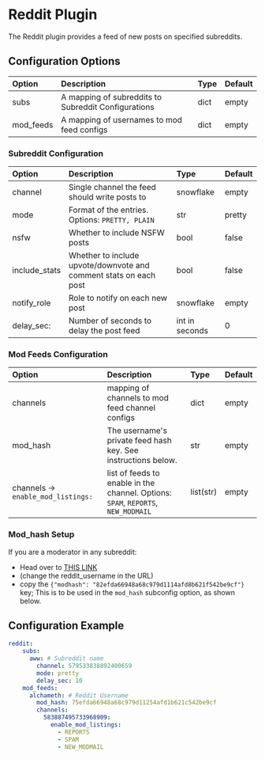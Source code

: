 # Reddit Plugin

The Reddit plugin provides a feed of new posts on specified subreddits.

## Configuration Options

| Option | Description | Type | Default |
| :--- | :--- | :--- | :--- |
| subs | A mapping of subreddits to Subreddit Configurations | dict | empty |
| mod_feeds | A mapping of usernames to mod feed configs | dict | empty |

### Subreddit Configuration

| Option | Description | Type | Default |
| :--- | :--- | :--- | :--- |
| channel | Single channel the feed should write posts to | snowflake | empty |
| mode | Format of the entries. Options: `PRETTY, PLAIN` | str | pretty |
| nsfw | Whether to include NSFW posts | bool | false |
| include\_stats | Whether to include upvote/downvote and comment stats on each post | bool | false |
| notify\_role | Role to notify on each new post | snowflake | empty |
| delay_sec: | Number of seconds to delay the post feed | int in seconds | 0 | 

### Mod Feeds Configuration 

| Option | Description | Type | Default
| :--- | :--- | :--- | :--- | 
| channels | mapping of channels to mod feed channel configs | dict | empty | 
| mod_hash | The username's private feed hash key. See instructions below.  | str | empty | 
| channels -> `enable_mod_listings:` | list of feeds to enable in the channel. Options: `SPAM`, `REPORTS`, `NEW_MODMAIL` | list(str) | empty

### Mod_hash Setup

If you are a moderator in any subreddit:

- Head over to [THIS LINK](https://www.reddit.com/r/mod/about/modqueue/.json?feed=HASH&user=REDDIT_USERNAME) 
- (change the reddit_username in the URL)
- copy the `{"modhash": "82efda66948a68c979d1114afd8b621f542be9cf"}` key; This is to be used in the `mod_hash` subconfig option, as shown below.

## Configuration Example

```yaml
reddit:
    subs:
      aww: # Subreddit name
        channel: 579533838892400659
        mode: pretty
        delay_sec: 10
    mod_feeds:
      alchameth: # Reddit Username
        mod_hash: 75efda66948a68c979d11254afd1b621c542be9cf
        channels:
          583887495733968909:
            enable_mod_listings:
              - REPORTS
              - SPAM
              - NEW_MODMAIL
```
